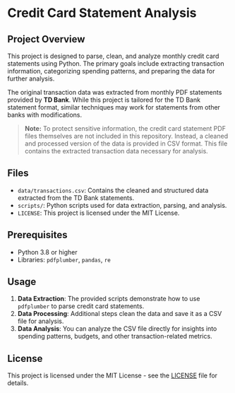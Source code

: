 # Credit Card Statement Analysis

## Project Overview

This project is designed to parse, clean, and analyze monthly credit card statements using Python. The primary goals include extracting transaction information, categorizing spending patterns, and preparing the data for further analysis.

The original transaction data was extracted from monthly PDF statements provided by **TD Bank**. While this project is tailored for the TD Bank statement format, similar techniques may work for statements from other banks with modifications.

> **Note:** To protect sensitive information, the credit card statement PDF files themselves are not included in this repository. Instead, a cleaned and processed version of the data is provided in CSV format. This file contains the extracted transaction data necessary for analysis.

## Files

- `data/transactions.csv`: Contains the cleaned and structured data extracted from the TD Bank statements.
- `scripts/`: Python scripts used for data extraction, parsing, and analysis.
- `LICENSE`: This project is licensed under the MIT License.

## Prerequisites

- Python 3.8 or higher
- Libraries: `pdfplumber`, `pandas`, `re`

## Usage

1. **Data Extraction**: The provided scripts demonstrate how to use `pdfplumber` to parse credit card statements.
2. **Data Processing**: Additional steps clean the data and save it as a CSV file for analysis.
3. **Data Analysis**: You can analyze the CSV file directly for insights into spending patterns, budgets, and other transaction-related metrics.

## License

This project is licensed under the MIT License - see the [LICENSE](./LICENSE) file for details.
